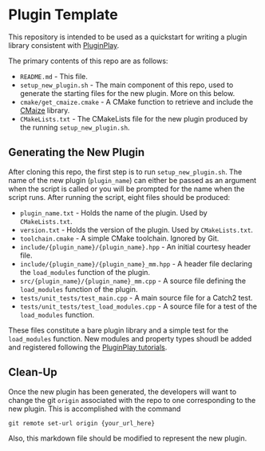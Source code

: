 Plugin Template
===============

This repository is intended to be used as a quickstart for writing a plugin
library consistent with [PluginPlay](https://github.com/NWChemEx/PluginPlay).

The primary contents of this repo are as follows:
- `README.md` - This file.
- `setup_new_plugin.sh` - The main component of this repo, used to generate the
  starting files for the new plugin. More on this below.
- `cmake/get_cmaize.cmake` - A CMake function to retrieve and include the 
  [CMaize](https://github.com/CMakePP/CMaize) library.
- `CMakeLists.txt` - The CMakeLists file for the new plugin produced by the
  running `setup_new_plugin.sh`.

## Generating the New Plugin
After cloning this repo, the first step is to run `setup_new_plugin.sh`. The
name of the new plugin (`plugin_name`) can either be passed as an argument when 
the script is called or you will be prompted for the name when the script runs.
After running the script, eight files should be produced:
- `plugin_name.txt` - Holds the name of the plugin. Used by `CMakeLists.txt`.
- `version.txt` - Holds the version of the plugin. Used by `CMakeLists.txt`.
- `toolchain.cmake` - A simple CMake toolchain. Ignored by Git.
- `include/{plugin_name}/{plugin_name}.hpp` - An initial courtesy header file.
- `include/{plugin_name}/{plugin_name}_mm.hpp` - A header file declaring the 
`load_modules` function of the plugin.
- `src/{plugin_name}/{plugin_name}_mm.cpp` - A source file defining the 
`load_modules` function of the plugin.
- `tests/unit_tests/test_main.cpp` - A main source file for a Catch2 test.
- `tests/unit_tests/test_load_modules.cpp` - A source file for a test of the 
`load_modules` function.

These files constitute a bare plugin library and a simple test for the 
`load_modules` function. New modules and property types shoudl be added and
registered following the [PluginPlay tutorials](https://nwchemex.github.io/PluginPlay/tutorials/index.html).

## Clean-Up
Once the new plugin has been generated, the developers will want to change the
git `origin` associated with the repo to one corresponding to the new plugin.
This is accomplished with the command 
```
git remote set-url origin {your_url_here}
```
Also, this markdown file should be modified to represent the new plugin.